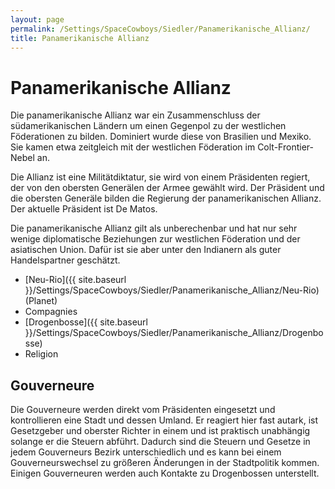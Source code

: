 ```yaml
---
layout: page
permalink: /Settings/SpaceCowboys/Siedler/Panamerikanische_Allianz/
title: Panamerikanische Allianz
---
```


# Panamerikanische Allianz

Die panamerikanische Allianz war ein Zusammenschluss der südamerikanischen Ländern um einen Gegenpol zu der westlichen Föderationen zu bilden. Dominiert wurde diese von Brasilien und Mexiko. Sie kamen etwa zeitgleich mit der westlichen Föderation im Colt-Frontier-Nebel an.

Die Allianz ist eine Militätdiktatur, sie wird von einem Präsidenten regiert, der von den obersten Generälen der Armee gewählt wird. Der Präsident und die obersten Generäle bilden die Regierung der panamerikanischen Allianz. Der aktuelle Präsident ist De Matos.

Die panamerikanische Allianz gilt als unberechenbar und hat nur sehr wenige diplomatische Beziehungen zur westlichen Föderation und der asiatischen Union. Dafür ist sie aber unter den Indianern als guter Handelspartner geschätzt.

- [Neu-Rio]({{ site.baseurl }}/Settings/SpaceCowboys/Siedler/Panamerikanische_Allianz/Neu-Rio) (Planet)
- Compagnies
- [Drogenbosse]({{ site.baseurl }}/Settings/SpaceCowboys/Siedler/Panamerikanische_Allianz/Drogenbosse)
- Religion

## Gouverneure

Die Gouverneure werden direkt vom Präsidenten eingesetzt und kontrollieren eine Stadt und dessen Umland. Er reagiert hier fast autark, ist Gesetzgeber und oberster Richter in einem und ist praktisch unabhängig solange er die Steuern abführt. Dadurch sind die Steuern und Gesetze in jedem Gouverneurs Bezirk unterschiedlich und es kann bei einem Gouverneurswechsel zu größeren Änderungen in der Stadtpolitik kommen. Einigen Gouverneuren werden auch Kontakte zu Drogenbossen unterstellt.
